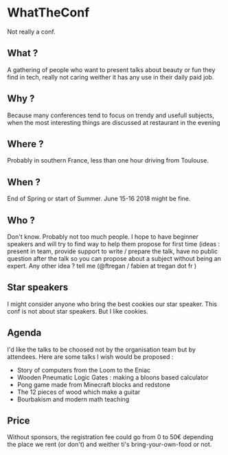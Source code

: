 # WhatTheConf
Not really a conf.

## What ?

A gathering of people who want to present talks about beauty or fun they find in tech, really not caring weither it has any use in their daily paid job.

## Why ?

Because many conferences tend to focus on trendy and usefull subjects, when the most interesting things are discussed at restaurant in the evening

## Where ?

Probably in southern France, less than one hour driving from Toulouse. 

## When ?

End of Spring or start of Summer. June 15-16 2018 might be fine.

## Who ?

Don't know.
Probably not too much people.
I hope to have beginner speakers and will try to find way to help them propose for first time (ideas : present in team, provide support to write / prepare the talk, have no public question after the talk so you can propose about a subject without being an expert. Any other idea ? tell me (@ftregan / fabien at tregan dot fr )

## Star speakers

I might consider anyone who bring the best cookies our star speaker. This conf is not about star speakers. But I like cookies.

## Agenda

I'd like the talks to be choosed not by the organisation team but by attendees. Here are some talks I wish would be proposed :

- Story of computers from the Loom to the Eniac
- Wooden Pneumatic Logic Gates : making a bloons based calculator
- Pong game made from Minecraft blocks and redstone
- The 12 pieces of wood which make a guitar
- Bourbakism and modern math teaching

## Price

Without sponsors, the registration fee could go from 0 to 50€ depending the place we rent (or don't) and weither ti's bring-your-own-food or not.

